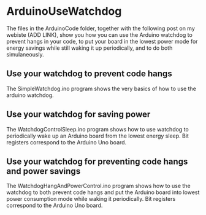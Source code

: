 # ArduinoUseWatchdog

The files in the ArduinoCode folder, together with the following post on my webiste (ADD LINK), show you how you can use the Arduino watchdog to prevent hangs in your code, to put your board in the lowest power mode for energy savings while still waking it up periodically, and to do both simulaneously.

## Use your watchdog to prevent code hangs

The SimpleWatchdog.ino program shows the very basics of how to use the arduino watchdog.

## Use your watchdog for saving power

The WatchdogControlSleep.ino program shows how to use watchdog to periodically wake up an Arduino board from the lowest energy sleep. Bit registers correspond to the Arduino Uno board.

## Use your watchdog for preventing code hangs and power savings

The WatchdogHangAndPowerControl.ino program shows how to use the watchdog to both prevent code hangs and put the Arduino board into lowest power consumption mode while waking it periodically. Bit registers correspond to the Arduino Uno board.
